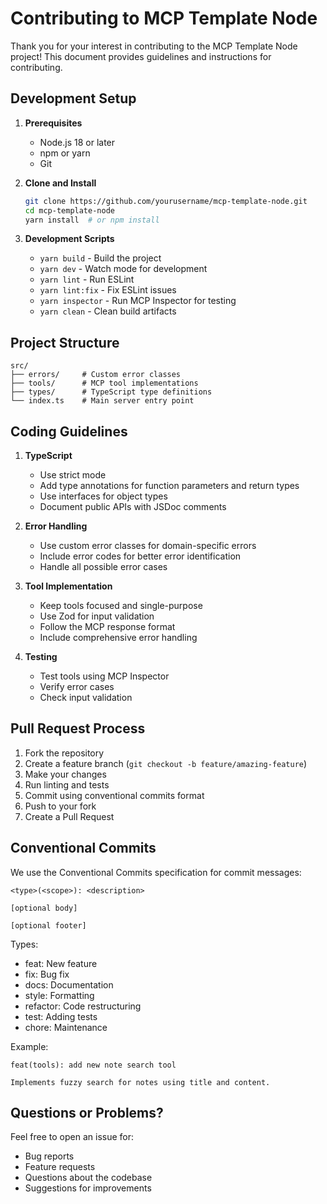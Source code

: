 # Contributing to MCP Template Node

Thank you for your interest in contributing to the MCP Template Node project! This document provides guidelines and instructions for contributing.

## Development Setup

1. **Prerequisites**
   - Node.js 18 or later
   - npm or yarn
   - Git

2. **Clone and Install**
   ```bash
   git clone https://github.com/yourusername/mcp-template-node.git
   cd mcp-template-node
   yarn install  # or npm install
   ```

3. **Development Scripts**
   - `yarn build` - Build the project
   - `yarn dev` - Watch mode for development
   - `yarn lint` - Run ESLint
   - `yarn lint:fix` - Fix ESLint issues
   - `yarn inspector` - Run MCP Inspector for testing
   - `yarn clean` - Clean build artifacts

## Project Structure

```
src/
├── errors/     # Custom error classes
├── tools/      # MCP tool implementations
├── types/      # TypeScript type definitions
└── index.ts    # Main server entry point
```

## Coding Guidelines

1. **TypeScript**
   - Use strict mode
   - Add type annotations for function parameters and return types
   - Use interfaces for object types
   - Document public APIs with JSDoc comments

2. **Error Handling**
   - Use custom error classes for domain-specific errors
   - Include error codes for better error identification
   - Handle all possible error cases

3. **Tool Implementation**
   - Keep tools focused and single-purpose
   - Use Zod for input validation
   - Follow the MCP response format
   - Include comprehensive error handling

4. **Testing**
   - Test tools using MCP Inspector
   - Verify error cases
   - Check input validation

## Pull Request Process

1. Fork the repository
2. Create a feature branch (`git checkout -b feature/amazing-feature`)
3. Make your changes
4. Run linting and tests
5. Commit using conventional commits format
6. Push to your fork
7. Create a Pull Request

## Conventional Commits

We use the Conventional Commits specification for commit messages:

```
<type>(<scope>): <description>

[optional body]

[optional footer]
```

Types:
- feat: New feature
- fix: Bug fix
- docs: Documentation
- style: Formatting
- refactor: Code restructuring
- test: Adding tests
- chore: Maintenance

Example:
```
feat(tools): add new note search tool

Implements fuzzy search for notes using title and content.
```

## Questions or Problems?

Feel free to open an issue for:
- Bug reports
- Feature requests
- Questions about the codebase
- Suggestions for improvements
